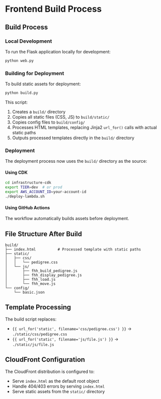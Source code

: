 # Frontend Build Process

## Build Process

### Local Development

To run the Flask application locally for development:

```bash
python web.py
```

### Building for Deployment

To build static assets for deployment:

```bash
python build.py
```

This script:

1. Creates a `build/` directory
2. Copies all static files (CSS, JS) to `build/static/`
3. Copies config files to `build/config/`
4. Processes HTML templates, replacing Jinja2 `url_for()` calls with actual static paths
5. Outputs processed templates directly in the `build/` directory

### Deployment

The deployment process now uses the `build/` directory as the source:

#### Using CDK

```bash
cd infrastructure-cdk
export TIER=dev  # or prod
export AWS_ACCOUNT_ID=your-account-id
./deploy-lambda.sh
```

#### Using GitHub Actions

The workflow automatically builds assets before deployment.

## File Structure After Build

```
build/
├── index.html          # Processed template with static paths
├── static/
│   ├── css/
│   │   └── pedigree.css
│   └── js/
│       ├── fhh_build_pedigree.js
│       ├── fhh_display_pedigree.js
│       ├── fhh_load.js
│       └── fhh_move.js
└── config/
    └── basic.json
```

## Template Processing

The build script replaces:

- `{{ url_for('static', filename='css/pedigree.css') }}` → `./static/css/pedigree.css`
- `{{ url_for('static', filename='js/file.js') }}` → `./static/js/file.js`

## CloudFront Configuration

The CloudFront distribution is configured to:

- Serve `index.html` as the default root object
- Handle 404/403 errors by serving `index.html`
- Serve static assets from the `static/` directory
